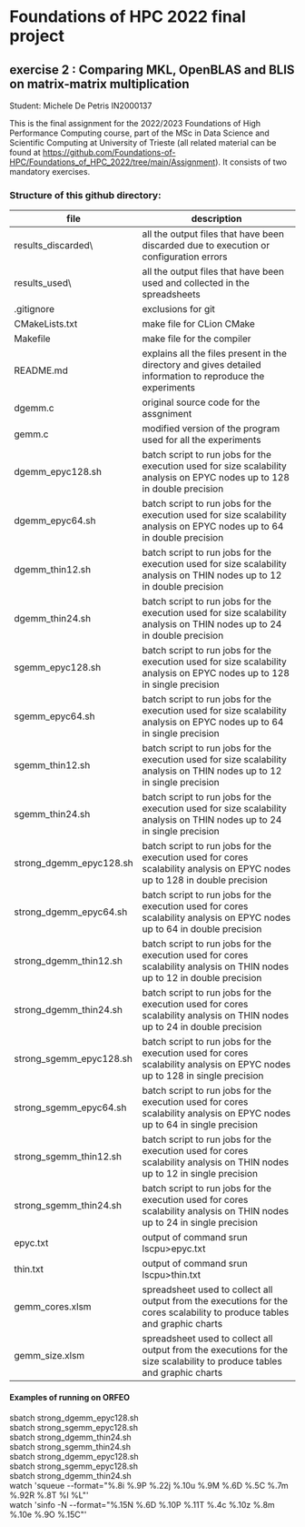 # Foundations of HPC 2022 final project
## exercise 2 : Comparing MKL, OpenBLAS and BLIS on matrix-matrix multiplication 

Student: Michele De Petris IN2000137

This is the final assignment for the 2022/2023 Foundations of High Performance Computing course, part of the MSc in Data Science and Scientific Computing at University of Trieste (all related material can be found at https://github.com/Foundations-of-HPC/Foundations_of_HPC_2022/tree/main/Assignment).
It consists of two mandatory exercises.

### Structure of this github directory: 
file                    |description
------------------------|-------------------------------------------------------------------------------------------------------------------------
results_discarded\		|all the output files that have been discarded due to execution or configuration errors
results_used\			|all the output files that have been used and collected in the spreadsheets
.gitignore				|exclusions for git
CMakeLists.txt			|make file for CLion CMake
Makefile				|make file for the compiler
README.md				|explains all the files present in the directory and gives detailed information to reproduce the experiments
dgemm.c					|original source code for the assgniment
gemm.c					|modified version of the program used for all the experiments
dgemm_epyc128.sh		|batch script to run jobs for the execution used for size scalability analysis on EPYC nodes up to 128 in double precision
dgemm_epyc64.sh			|batch script to run jobs for the execution used for size scalability analysis on EPYC nodes up to 64 in double precision
dgemm_thin12.sh			|batch script to run jobs for the execution used for size scalability analysis on THIN nodes up to 12 in double precision
dgemm_thin24.sh			|batch script to run jobs for the execution used for size scalability analysis on THIN nodes up to 24 in double precision
sgemm_epyc128.sh		|batch script to run jobs for the execution used for size scalability analysis on EPYC nodes up to 128 in single precision
sgemm_epyc64.sh			|batch script to run jobs for the execution used for size scalability analysis on EPYC nodes up to 64 in single precision
sgemm_thin12.sh			|batch script to run jobs for the execution used for size scalability analysis on THIN nodes up to 12 in single precision
sgemm_thin24.sh			|batch script to run jobs for the execution used for size scalability analysis on THIN nodes up to 24 in single precision
strong_dgemm_epyc128.sh	|batch script to run jobs for the execution used for cores scalability analysis on EPYC nodes up to 128 in double precision
strong_dgemm_epyc64.sh	|batch script to run jobs for the execution used for cores scalability analysis on EPYC nodes up to 64 in double precision
strong_dgemm_thin12.sh	|batch script to run jobs for the execution used for cores scalability analysis on THIN nodes up to 12 in double precision
strong_dgemm_thin24.sh	|batch script to run jobs for the execution used for cores scalability analysis on THIN nodes up to 24 in double precision
strong_sgemm_epyc128.sh	|batch script to run jobs for the execution used for cores scalability analysis on EPYC nodes up to 128 in single precision
strong_sgemm_epyc64.sh	|batch script to run jobs for the execution used for cores scalability analysis on EPYC nodes up to 64 in single precision
strong_sgemm_thin12.sh	|batch script to run jobs for the execution used for cores scalability analysis on THIN nodes up to 12 in single precision
strong_sgemm_thin24.sh	|batch script to run jobs for the execution used for cores scalability analysis on THIN nodes up to 24 in single precision
epyc.txt				|output of command srun lscpu>epyc.txt
thin.txt				|output of command srun lscpu>thin.txt
gemm_cores.xlsm			|spreadsheet used to collect all output from the executions for the cores scalability to produce tables and graphic charts
gemm_size.xlsm			|spreadsheet used to collect all output from the executions for the size scalability to produce tables and graphic charts

#### Examples of running on ORFEO
sbatch strong_dgemm_epyc128.sh  
sbatch strong_sgemm_epyc128.sh  
sbatch strong_dgemm_thin24.sh   
sbatch strong_sgemm_thin24.sh   
sbatch strong_dgemm_epyc128.sh  
sbatch strong_sgemm_epyc128.sh  
sbatch strong_dgemm_thin24.sh   
watch 'squeue --format="%.8i %.9P %.22j %.10u %.9M %.6D %.5C %.7m %.92R %.8T %l %L"'  
watch 'sinfo -N --format="%.15N %.6D %.10P %.11T %.4c %.10z %.8m %.10e %.9O %.15C"'  
